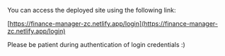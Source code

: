 You can access the deployed site using the following link:

[https://finance-manager-zc.netlify.app/login](https://finance-manager-zc.netlify.app/login)

Please be patient during authentication of login credentials :)


